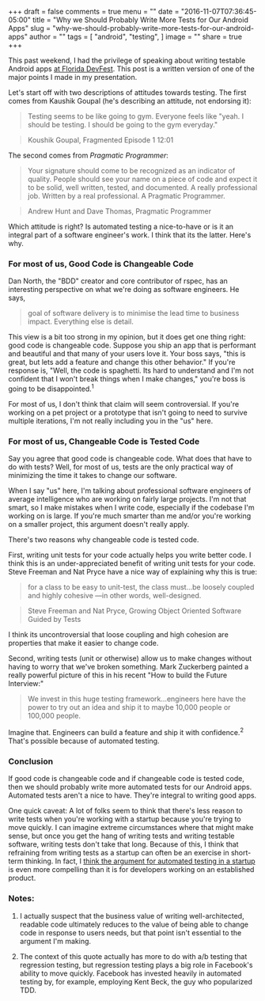 +++
draft = false
comments = true
menu = ""
date = "2016-11-07T07:36:45-05:00"
title = "Why we Should Probably Write More Tests for Our Android Apps"
slug = "why-we-should-probably-write-more-tests-for-our-android-apps"
author = ""
tags = [
  "android",
  "testing",
]
image = ""
share = true
+++

This past weekend, I had the privilege of speaking about writing testable Android apps [at Florida DevFest](https://devfestflorida.org/speakers/12/). This post is a written version of one of the major points I made in my presentation.

Let's start off with two descriptions of attitudes towards testing. The first comes from Kaushik Goupal (he's describing an attitude, not endorsing it):

> Testing seems to be like going to gym. Everyone feels like "yeah. I should be testing. I should be going to the gym everyday."

> Koushik Goupal, Fragmented Episode 1 12:01

The second comes from *Pragmatic Programmer*:

> Your signature should come to be recognized as an indicator of quality. People should see your name on a piece of code and expect it to be solid, well written, tested, and documented. A really professional job. Written by a real professional. A Pragmatic Programmer.

> Andrew Hunt and Dave Thomas, Pragmatic Programmer

Which attitude is right? Is automated testing a nice-to-have or is it an integral part of a software engineer's work. I think that its the latter. Here's why.

### For most of us, Good Code is Changeable Code

Dan North, the "BDD" creator and core contributor of rspec, has an interesting perspective on what we're doing as software engineers. He says,

>goal of software delivery is to minimise the lead time to business impact. Everything else is detail.

This view is a bit too strong in my opinion, but it does get one thing right: good code is changeable code. Suppose you ship an app that is performant and beautiful and that many of your users love it. Your boss says, "this is great, but lets add a feature and change this other behavior." If you're response is, "Well, the code is spaghetti. Its hard to understand and I'm not confident that I won't break things when I make changes," you're boss is going to be disappointed.<sup>1</sup>

For most of us, I don't think that claim will seem controversial. If you're working on a pet project or a prototype that isn't going to need to survive multiple iterations, I'm not really including you in the "us" here.  

### For most of us, Changeable Code is Tested Code

Say you agree that good code is changeable code. What does that have to do with tests? Well, for most of us, tests are the only practical way of minimizing the time it takes to change our software.

When I say "us" here, I'm talking about professional software engineers of average intelligence who are working on fairly large projects. I'm not that smart, so I make mistakes when I write code, especially if the codebase I'm working on is large. If you're much smarter than me and/or you're working on a smaller project, this argument doesn't really apply.

There's two reasons why changeable code is tested code.

First, writing unit tests for your code actually helps you write better code. I think this is an under-appreciated benefit of writing unit tests for your code. Steve Freeman and Nat Pryce have a nice way of explaining why this is true:

> for a class to be easy to unit-test, the class must…be loosely coupled and highly cohesive —in other words, well-designed.

> Steve Freeman and Nat Pryce, Growing Object Oriented Software Guided by Tests

I think its uncontroversial that loose coupling and high cohesion are properties that make it easier to change code.

Second, writing tests (unit or otherwise) allow us to make changes without having to worry that we've broken something. Mark Zuckerberg painted a really powerful picture of this in his recent "How to build the Future Interview:"

>We invest in this huge testing framework…engineers here have the power to try out an idea and ship it to maybe 10,000 people or 100,000 people.

Imagine that. Engineers can build a feature and ship it with confidence.<sup>2</sup> That's possible because of automated testing.

### Conclusion

If good code is changeable code and if changeable code is tested code, then we should probably write more automated tests for our Android apps. Automated tests aren't a nice to have. They're integral to writing good apps.

One quick caveat: A lot of folks seem to think that there's less reason to write tests when you're working with a startup because you're trying to move quickly. I can imagine extreme circumstances where that might make sense, but once you get the hang of writing tests and writing testable software, writing tests don't take that long. Because of this, I think that refraining from writing tests as a startup can often be an exercise in short-term thinking. In fact, I [think the argument for automated testing in a startup](http://www.philosophicalhacker.com/post/tdd-and-startups/) is even more compelling than it is for developers working on an established product.

### Notes:

1. I actually suspect that the business value of writing well-architected, readable code ultimately reduces to the value of being able to change code in response to users needs, but that point isn't essential to the argument I'm making.

1. The context of this quote actually has more to do with a/b testing that regression testing, but regression testing plays a big role in Facebook's ability to move quickly. Facebook has invested heavily in automated testing by, for example, employing Kent Beck, the guy who popularized TDD.
